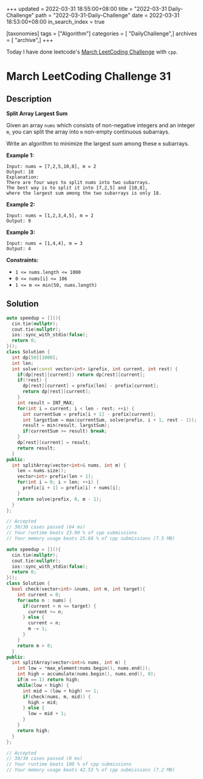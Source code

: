 +++
updated = 2022-03-31 18:55:00+08:00
title = "2022-03-31 Daily-Challenge"
path = "2022-03-31-Daily-Challenge"
date = 2022-03-31 18:53:00+08:00
in_search_index = true

[taxonomies]
tags = ["Algorithm"]
categories = [ "DailyChallenge",]
archives = [ "archive",]
+++

Today I have done leetcode's [March LeetCoding Challenge](https://leetcode.com/problems/split-array-largest-sum/) with `cpp`.

<!-- more -->

# March LeetCoding Challenge 31

## Description

**Split Array Largest Sum**

Given an array `nums` which consists of non-negative integers and an integer `m`, you can split the array into `m` non-empty continuous subarrays.

Write an algorithm to minimize the largest sum among these `m` subarrays.

 

**Example 1:**

```
Input: nums = [7,2,5,10,8], m = 2
Output: 18
Explanation:
There are four ways to split nums into two subarrays.
The best way is to split it into [7,2,5] and [10,8],
where the largest sum among the two subarrays is only 18.
```

**Example 2:**

```
Input: nums = [1,2,3,4,5], m = 2
Output: 9
```

**Example 3:**

```
Input: nums = [1,4,4], m = 3
Output: 4
```

 

**Constraints:**

- `1 <= nums.length <= 1000`
- `0 <= nums[i] <= 106`
- `1 <= m <= min(50, nums.length)`

## Solution

``` cpp
auto speedup = [](){
  cin.tie(nullptr);
  cout.tie(nullptr);
  ios::sync_with_stdio(false);
  return 0;
}();
class Solution {
  int dp[50][1000];
  int len;
  int solve(const vector<int> &prefix, int current, int rest) {
    if(dp[rest][current]) return dp[rest][current];
    if(!rest) {
      dp[rest][current] = prefix[len] - prefix[current];
      return dp[rest][current];
    }
    int result = INT_MAX;
    for(int i = current; i < len - rest; ++i) {
      int currentSum = prefix[i + 1] - prefix[current];
      int largstSum = max(currentSum, solve(prefix, i + 1, rest - 1));
      result = min(result, largstSum);
      if(currentSum >= result) break;
    }
    dp[rest][current] = result;
    return result;
  }
public:
  int splitArray(vector<int>& nums, int m) {
    len = nums.size();
    vector<int> prefix(len + 1);
    for(int i = 0; i < len; ++i) {
      prefix[i + 1] = prefix[i] + nums[i];
    }
    return solve(prefix, 0, m - 1);
  }
};

// Accepted
// 30/30 cases passed (64 ms)
// Your runtime beats 23.90 % of cpp submissions
// Your memory usage beats 25.68 % of cpp submissions (7.5 MB)
```

``` cpp
auto speedup = [](){
  cin.tie(nullptr);
  cout.tie(nullptr);
  ios::sync_with_stdio(false);
  return 0;
}();
class Solution {
  bool check(vector<int> &nums, int m, int target){
    int current = 0;
    for(auto n : nums) {
      if(current + n <= target) {
        current += n;
      } else {
        current = n;
        m -= 1;
      }
    }
    return m > 0;
  }
public:
  int splitArray(vector<int>& nums, int m) {
    int low = *max_element(nums.begin(), nums.end());
    int high = accumulate(nums.begin(), nums.end(), 0);
    if(m == 1) return high;
    while(low < high) {
      int mid = (low + high) >> 1;
      if(check(nums, m, mid)) {
        high = mid;
      } else {
        low = mid + 1;
      }
    }
    return high;
  }
};

// Accepted
// 30/30 cases passed (0 ms)
// Your runtime beats 100 % of cpp submissions
// Your memory usage beats 42.53 % of cpp submissions (7.2 MB)
```
